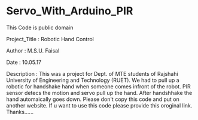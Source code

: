 # Servo_With_Arduino_PIR

This Code is public domain

Project_Title : Robotic Hand Control

Author : M.S.U. Faisal

Date : 10.05.17

Description : This was a project for Dept. of MTE students of Rajshahi University of Engineering and Technology (RUET). We had to pull up a robotic for handshake hand when someone comes infront of the robot. PIR sensor detecs the motion and servo pull up the hand. After handshhake the hand automaically goes down. Please don't copy this code and put on another website. If u want to use this code please provide this oroginal link. Thanks......
